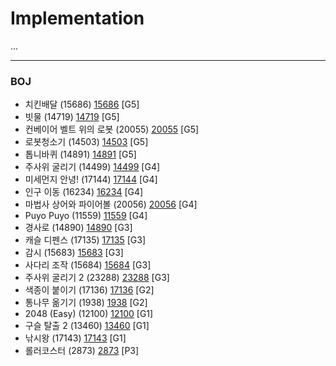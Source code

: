 # Implementation

...

------------

### BOJ
- 치킨배달 (15686) [15686](https://github.com/KyumKyum/Algorithm_Study/blob/main/Implementation/15686.cpp) [G5]
- 빗물 (14719) [14719](https://github.com/KyumKyum/Algorithm_Study/blob/main/Implementation/14719.kt) [G5]
- 컨베이어 벨트 위의 로봇 (20055) [20055](https://github.com/KyumKyum/Algorithm_Study/blob/main/Implementation/20055.cpp) [G5]
- 로봇청소기 (14503) [14503](https://github.com/KyumKyum/Algorithm_Study/blob/main/Implementation/14503.cpp) [G5]
- 톱니바퀴 (14891) [14891](https://github.com/KyumKyum/Algorithm_Study/blob/main/Implementation/14891.cpp) [G5]
- 주사위 굴리기 (14499) [14499](https://github.com/KyumKyum/Algorithm_Study/blob/main/Implementation/14499.cpp) [G4]
- 미세먼지 안녕! (17144) [17144](https://github.com/KyumKyum/Algorithm_Study/blob/main/Implementation/17144.cpp) [G4]
- 인구 이동 (16234) [16234](https://github.com/KyumKyum/Algorithm_Study/blob/main/Implementation/16234.cpp) [G4]
- 마법사 상어와 파이어볼 (20056) [20056](https://github.com/KyumKyum/Algorithm_Study/blob/main/Implementation/20056.kt) [G4]
- Puyo Puyo (11559) [11559](https://github.com/KyumKyum/Algorithm_Study/blob/main/Implementation/11559.cpp) [G4]
- 경사로 (14890) [14890](https://github.com/KyumKyum/Algorithm_Study/blob/main/Implementation/14890.cc) [G3]
- 캐슬 디펜스 (17135) [17135](https://github.com/KyumKyum/Algorithm_Study/blob/main/Implementation/17135.kt) [G3]
- 감시 (15683) [15683](https://github.com/KyumKyum/Algorithm_Study/blob/main/Implementation/15683.cpp) [G3] 
- 사다리 조작 (15684) [15684](https://github.com/KyumKyum/Algorithm_Study/blob/main/Implementation/15684.cpp) [G3] 
- 주사위 굴리기 2 (23288) [23288](https://github.com/KyumKyum/Algorithm_Study/blob/main/Implementation/23288.cpp) [G3]
- 색종이 붙이기 (17136) [17136](https://github.com/KyumKyum/Algorithm_Study/blob/main/Implementation/17136.cpp) [G2]
- 통나무 옮기기 (1938) [1938](https://github.com/KyumKyum/Algorithm_Study/blob/main/Implementation/1938.cpp) [G2]
- 2048 (Easy) (12100) [12100](https://github.com/KyumKyum/Algorithm_Study/blob/main/Implementation/12100.cpp) [G1]
- 구슬 탈출 2 (13460) [13460](https://github.com/KyumKyum/Algorithm_Study/blob/main/Implementation/13460.cpp) [G1]
- 낚시왕 (17143) [17143](https://github.com/KyumKyum/Algorithm_Study/blob/main/Implementation/17143.cpp) [G1]
- 롤러코스터 (2873) [2873](https://github.com/KyumKyum/Algorithm_Study/blob/main/Implementation/2873.cpp) [P3]

